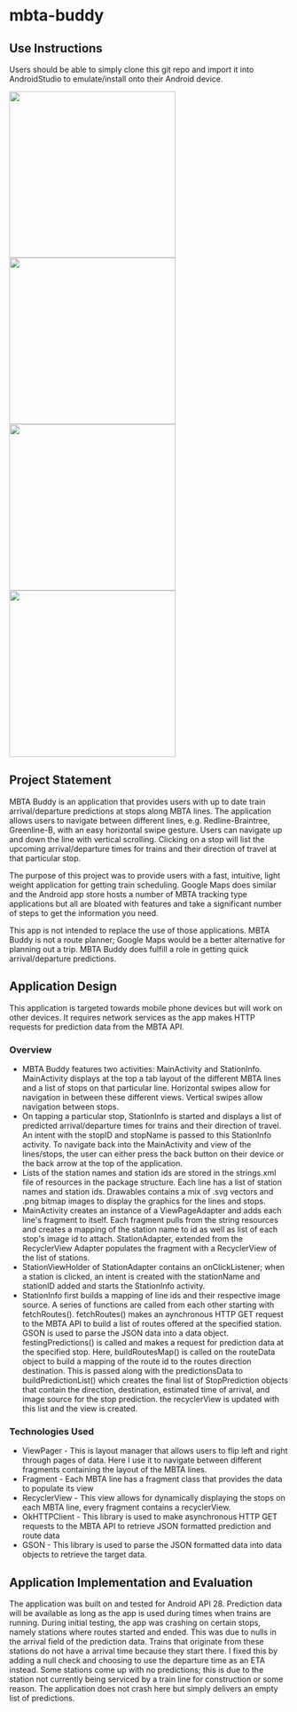 # mbta-buddy

## Use Instructions
Users should be able to simply clone this git repo and import it into AndroidStudio to emulate/install onto their Android device.

<img src="https://github.com/lukemvu/mbta-buddy/blob/main/img/preview1.png" width=300>
<img src="https://github.com/lukemvu/mbta-buddy/blob/main/img/preview2.png" width=300>

<img src="https://github.com/lukemvu/mbta-buddy/blob/main/img/preview3.png" width=300>
<img src="https://github.com/lukemvu/mbta-buddy/blob/main/img/preview4.png" width=300>
<!-- ![Application Screenshots](https://github.com/lukemvu/mbta-buddy/blob/main/img/preview2.png)
![Application Screenshots](https://github.com/lukemvu/mbta-buddy/blob/main/img/preview3.png)
![Application Screenshots](https://github.com/lukemvu/mbta-buddy/blob/main/img/preview4.png) -->

## Project Statement
MBTA Buddy is an application that provides users with up to date train
arrival/departure predictions at stops along MBTA lines. The application allows users to navigate between different lines, e.g. Redline-Braintree, Greenline-B, with an easy horizontal swipe gesture. Users can navigate up and down the line with vertical scrolling. Clicking on a stop will list the upcoming arrival/departure times for trains and their direction of travel at that particular stop.

The purpose of this project was to provide users with a fast, intuitive, light weight application for getting train scheduling. Google Maps does similar and the Android app store hosts a number of MBTA tracking type applications but all are bloated with features and take a significant number of steps to get the information you need.

This app is not intended to replace the use of those applications. MBTA Buddy is not a route planner; Google Maps would be a better alternative for planning out a trip. MBTA Buddy does fulfill a role in getting quick arrival/departure predictions.

## Application Design

This application is targeted towards mobile phone devices but will work on other devices. It requires network services as the app makes HTTP requests for prediction data from the MBTA API.

### Overview
- MBTA Buddy features two activities: MainActivity and StationInfo. MainActivity displays at the top a tab layout of the different MBTA lines and a list of stops on that particular line. Horizontal swipes allow for navigation in between these different views. Vertical swipes allow navigation between stops.
- On tapping a particular stop, StationInfo is started and displays a list of predicted arrival/departure times for trains and their direction of travel. An intent with the stopID and stopName is passed to this StationInfo activity. To navigate back into the MainActivity and view of the lines/stops, the user can either press the back button on their device or the back arrow at the top of the application.
- Lists of the station names and station ids are stored in the strings.xml file of resources in the package structure. Each line has a list of station names and station ids. Drawables contains a mix of .svg vectors and .png bitmap images to display the graphics for the lines and stops.
- MainActivity creates an instance of a ViewPageAdapter and adds each line's fragment to itself. Each fragment pulls from the string resources and creates a mapping of the station name to id as well as list of each stop's image id to attach. StationAdapter, extended from the RecyclerView Adapter populates the fragment with a RecyclerView of the list of stations.
- StationViewHolder of StationAdapter contains an onClickListener; when a station is clicked, an intent is created with the stationName and stationID added and starts the StationInfo activity.
- StationInfo first builds a mapping of line ids and their respective image source. A series of functions are called from each other starting with fetchRoutes(). fetchRoutes() makes an aynchronous HTTP GET request to the MBTA API to build a list of routes offered at the specified station. GSON is used to parse the JSON data into a data object. festingPredictions() is called and makes a request for prediction data  at the specified stop. Here, buildRoutesMap() is called on the routeData object to build a mapping of the route id to the routes direction destination. This is passed along with the predictionsData to buildPredictionList() which creates the final list of StopPrediction objects that contain the direction, destination, estimated time of arrival, and image source for the stop prediction. the recyclerView is updated with this list and the view is created.

### Technologies Used
- ViewPager - This is layout manager that allows users to flip left and right through pages of data. Here I use it to navigate between different fragments containing the layout of the MBTA lines.
- Fragment - Each MBTA line has a fragment class that provides the data to populate its view
- RecyclerView - This view allows for dynamically displaying the stops on each MBTA line, every fragment contains a recyclerView.
- OkHTTPClient - This library is used to make asynchronous HTTP GET requests to the MBTA API to retrieve JSON formatted prediction and route data
- GSON - This library is used to parse the JSON formatted data into data objects to retrieve the target data.

## Application Implementation and Evaluation

The application was built on and tested for Android API 28. Prediction data will be available as long as the app is used during times when trains are running. During initial testing, the app was crashing on certain stops, namely stations where routes started and ended. This was due to nulls in the arrival field of the prediction data. Trains that originate from these stations do not have a arrival time because they start there. I fixed this by adding a null check and choosing to use the departure time as an ETA instead. Some stations come up with no predictions; this is due to the station not currently being serviced by a train line for construction or some reason. The application does not crash here but simply delivers an empty list of predictions.
